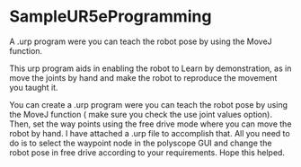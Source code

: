# SampleUR5eProgramming
A  .urp program were you can teach the robot pose by using the MoveJ function. 

This urp program aids in enabling the robot to Learn by demonstration, as in move the joints by hand and make the robot to reproduce the movement you taught it.

You can create a .urp program were you can teach the robot pose by using the MoveJ function ( make sure you check the use joint values option). Then, set the way points using the free drive mode where you can move the robot by hand. I have attached a .urp file to accomplish that. All you need to do is to select the waypoint node in the polyscope GUI and change the robot pose in free drive according to your requirements. Hope this helped.
